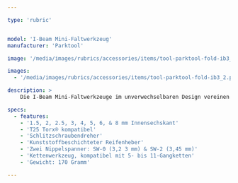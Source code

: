 ```yaml
---

type: 'rubric'


model: 'I-Beam Mini-Faltwerkzeug'
manufacturer: 'Parktool'

image: '/media/images/rubrics/accessories/items/tool-parktool-fold-ib3_1.png'

images: 
  - '/media/images/rubrics/accessories/items/tool-parktool-fold-ib3_2.png'

description: >
    Die I-Beam Mini-Faltwerkzeuge im unverwechselbaren Design vereinen die wichtigsten Werkzeugschlüssel für unterwegs auf stabile, kompakte und leichte Art. Von minimalistisch bis umfassend gibt es für jeden Bedarf die passende Version.

specs: 
  - features:
    - '1.5, 2, 2.5, 3, 4, 5, 6, & 8 mm Innensechskant'
    - 'T25 Torx® kompatibel'
    - 'Schlitzschraubendreher'
    - 'Kunststoffbeschichteter Reifenheber'
    - 'Zwei Nippelspanner: SW-0 (3,2 3 mm) & SW-2 (3,45 mm)'
    - 'Kettenwerkzeug, kompatibel mit 5- bis 11-Gangketten'
    - 'Gewicht: 170 Gramm'

---
```

